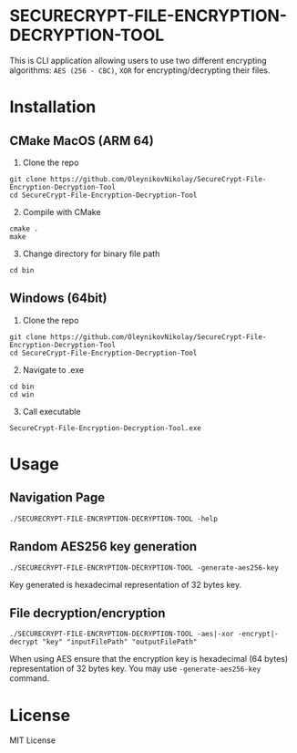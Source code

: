 # SECURECRYPT-FILE-ENCRYPTION-DECRYPTION-TOOL

This is CLI application allowing users to use two different encrypting algorithms: `AES (256 - CBC)`, `XOR` for encrypting/decrypting their files. 


# Installation
## CMake MacOS (ARM 64)
1. Clone the repo
```
git clone https://github.com/OleynikovNikolay/SecureCrypt-File-Encryption-Decryption-Tool
cd SecureCrypt-File-Encryption-Decryption-Tool
```
2. Compile with CMake 
``` 
cmake .
make
```
3. Change directory for binary file path
```
cd bin
```
## Windows (64bit)
1. Clone the repo
```
git clone https://github.com/OleynikovNikolay/SecureCrypt-File-Encryption-Decryption-Tool
cd SecureCrypt-File-Encryption-Decryption-Tool
```
2. Navigate to .exe
``` 
cd bin
cd win
```
3. Call executable
```
SecureCrypt-File-Encryption-Decryption-Tool.exe
```

# Usage 
## Navigation Page
```
./SECURECRYPT-FILE-ENCRYPTION-DECRYPTION-TOOL -help
```

## Random AES256 key generation
```
./SECURECRYPT-FILE-ENCRYPTION-DECRYPTION-TOOL -generate-aes256-key
```
Key generated is hexadecimal representation of 32 bytes key. 

## File decryption/encryption
```
./SECURECRYPT-FILE-ENCRYPTION-DECRYPTION-TOOL -aes|-xor -encrypt|-decrypt "key" "inputFilePath" "outputFilePath" 
```
When using AES ensure that the encryption key is hexadecimal (64 bytes) representation of 32 bytes key. You may use `-generate-aes256-key` command.

# License 
MIT License 


